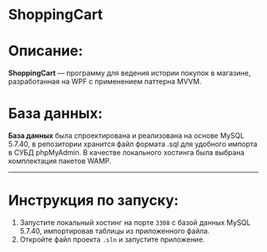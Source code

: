 # ShoppingCart

# Описание:
**ShoppingCart** — программу для ведения истории покупок в магазине, разработанная на WPF с применением паттерна MVVM.

# База данных: 

**База данных** была спроектирована и реализована на основе MySQL 5.7.40, в репозитории хранится файл формата .sql для удобного импорта в СУБД phpMyAdmin. В качестве локального хостинга была выбрана комплектация пакетов WAMP. 
____

# Инструкция по запуску:

1. Запустите локальный хостинг на порте `3308` с базой данных MySQL 5.7.40, импортировав таблицы из приложенного файла.
2. Откройте файл проекта `.sln` и запустите приложение. 

